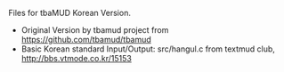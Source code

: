 Files for tbaMUD Korean Version.
* Original Version by tbamud project from https://github.com/tbamud/tbamud
* Basic Korean standard Input/Output: src/hangul.c from textmud club, http://bbs.vtmode.co.kr/15153
